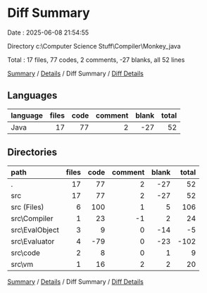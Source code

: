 # Diff Summary

Date : 2025-06-08 21:54:55

Directory c:\\Computer Science Stuff\\Compiler\\Monkey_java

Total : 17 files,  77 codes, 2 comments, -27 blanks, all 52 lines

[Summary](results.md) / [Details](details.md) / Diff Summary / [Diff Details](diff-details.md)

## Languages
| language | files | code | comment | blank | total |
| :--- | ---: | ---: | ---: | ---: | ---: |
| Java | 17 | 77 | 2 | -27 | 52 |

## Directories
| path | files | code | comment | blank | total |
| :--- | ---: | ---: | ---: | ---: | ---: |
| . | 17 | 77 | 2 | -27 | 52 |
| src | 17 | 77 | 2 | -27 | 52 |
| src (Files) | 6 | 100 | 1 | 5 | 106 |
| src\\Compiler | 1 | 23 | -1 | 2 | 24 |
| src\\EvalObject | 3 | 9 | 0 | -14 | -5 |
| src\\Evaluator | 4 | -79 | 0 | -23 | -102 |
| src\\code | 2 | 8 | 0 | 1 | 9 |
| src\\vm | 1 | 16 | 2 | 2 | 20 |

[Summary](results.md) / [Details](details.md) / Diff Summary / [Diff Details](diff-details.md)